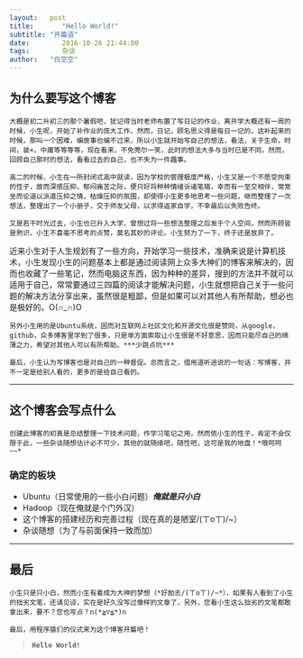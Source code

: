```yaml
---
layout:   post
title:       "Hello World!"
subtitle: "开篇语"
date:        2016-10-26 21:44:00
tags:        杂谈
author:   "白空空"
---
```


## **为什么要写这个博客**

    大概是初二升初三的那个暑假吧，犹记得当时老师布置了写日记的作业，离开学大概还有一周的时候，小生呢，开始了补作业的庞大工作，然而，日记，顾名思义得是每日一记的，这补起来的时候，那叫一个困难，编故事也编不过来，所以小生就开始写自己的想法，看法，关于生命，时间，装×，中庸等等等等，现在看来，不免莞尔一笑，此时的想法大多与当时已是不同，然而，回顾自己那时的想法，看看过去的自己，也不失为一件趣事。

    高二的时候，小生在一所封闭式高中就读，因为学校的管理极度严格，小生又是一个不愿受拘束的性子，故而深感压抑，郁闷痛苦之际，便只好将种种情绪诉诸笔端，幸而有一至交相伴，常常坐而论道以派遣压抑之情，枯燥压抑的氛围，却使得小生更多地思考一些问题，继而整理了一次想法，整理出了一个小册子，交于师友父母，以求得返家自学，不幸最后以失败告终。

    又是若干时光过去，小生也已升入大学，曾想过将一些想法整理之后发于个人空间，然而所顾皆是熟识，小生不喜毫不思考的点赞，莫名其妙的评论。小生努力了一下，终于还是放弃了。

近来小生对于人生规划有了一些方向，开始学习一些技术，准确来说是计算机技术，小生发现小生的问题基本上都是通过阅读网上众多大神们的博客来解决的，因而也收藏了一些笔记，然而电脑这东西，因为种种的差异，搜到的方法并不就可以适用于自己，常常要通过三四篇的阅读才能解决问题，小生就想把自己关于一些问题的解决方法分享出来，虽然很是粗鄙，但是如果可以对其他人有所帮助，想必也是极好的。O(∩_∩)O

    另外小生用的是Ubuntu系统，因而对互联网上社区文化和开源文化很是赞同，从google，github，众多博客里学到了很多，只是单方面索取让小生很是不好意思，因而只能尽自己的绵薄之力，希望对其他人可以有所帮助。***少跳点坑***

    最后，小生认为写博客也是对自己的一种督促。总而言之，借用道听途说的一句话：写博客，并不一定是给别人看的，更多的是给自己看的。

---

## **这个博客会写点什么**

    创建此博客的初衷是总结整理一下技术问题，作学习笔记之用，然而依小生的性子，肯定不会仅限于此，一些杂谈随想估计必不可少，其他的就随缘吧，随性吧，这可是我的地盘！*哦呵呵~~*

### **确定的板块**
- Ubuntu（日常使用的一些小白问题）***俺就是只小白***
- Hadoop（现在俺就是个门外汉）
- 这个博客的搭建经历和完善过程（现在真的是陋室/(ㄒoㄒ)/~）
- 杂谈随想（为了与前面保持一致而加）

---

## **最后**
    小生只是只小白，然而小生有着成为大神的梦想（*好励志/(ㄒoㄒ)/~*），如果有人看到了小生的拙劣文笔，还请见谅，实在是好久没写过像样的文章了，另外，您看小生这么拙劣的文笔都敢拿出来，要不？您也写点？n(*≧▽≦*)n

    最后，用程序猿们的仪式来为这个博客开篇吧！

>**`Hello World!`**
